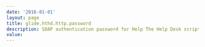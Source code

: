 ```yaml
---
date: '2016-01-01'
layout: page
title: glide.hthd.http.password
description: SOAP authentication password for Help The Help Desk script. 
value:  
---
```

